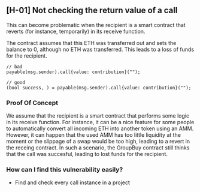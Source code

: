 ## [H-01] Not checking the return value of a call

This can become problematic when the recipient is a smart contract that reverts (for instance, temporarily) in its receive function. 

The contract assumes that this ETH was transferred out and sets the balance to 0, although no ETH was transferred. This leads to a loss of funds for the recipient.

```
// bad 
payable(msg.sender).call{value: contribution}("");

// good
(bool success, ) = payable(msg.sender).call{value: contribution}("");
```

### Proof Of Concept
We assume that the recipient is a smart contract that performs some logic in its receive function. For instance, it can be a nice feature for some people to automatically convert all incoming ETH into another token using an AMM. However, it can happen that the used AMM has too little liquidity at the moment or the slippage of a swap would be too high, leading to a revert in the receing contract. In such a scenario, the GroupBuy contract still thinks that the call was succesful, leading to lost funds for the recipient.

### How can I find this vulnerability easily?
- Find and check every call instance in a project